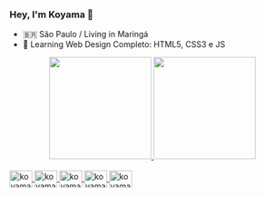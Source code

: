 ###  Hey, I'm Koyama 👋

- 🇧🇷 São Paulo / Living in Maringá
- 🌱 Learning  Web Design Completo: HTML5, CSS3 e JS 

<div align="center">
  <a href="https://github.com/rafaballerini">
  <img height="180em" src="https://github-readme-stats.vercel.app/api?username=koyama8&show_icons=true&theme=highcontrast&include_all_commits=true&count_private=true"/>
  <img height="180em" src="https://github-readme-stats.vercel.app/api/top-langs/?username=Koyama8&layout=compact&langs_count=7&theme=highcontrast"/>
</div>
<div style="display: inline_block"><br>
  <img align="center" alt="koyama8" height="30" width="40" src="https://cdn.jsdelivr.net/gh/devicons/devicon/icons/html5/html5-original.svg" />
  <img align="center" alt="koyama8" height="30" width="40" src="https://cdn.jsdelivr.net/gh/devicons/devicon/icons/css3/css3-original.svg" />
  <img align="center" alt="koyama8" height="30" width="40" src="https://cdn.jsdelivr.net/gh/devicons/devicon/icons/php/php-original.svg" />
  <img align="center" alt="koyama8" height="30" width="40" src="https://cdn.jsdelivr.net/gh/devicons/devicon/icons/python/python-original.svg" />
  <img align="center" alt="koyama8" height="30" width="40" src="https://cdn.jsdelivr.net/gh/devicons/devicon/icons/java/java-original.svg" />
</div>
